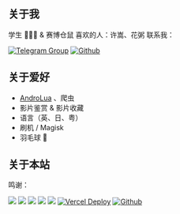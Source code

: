 ## 关于我
学生 👨🏻‍🎓 & 赛博仓鼠
喜欢的人：许嵩、花粥
联系我：


<p align="left">
    <a href="https://t.me/+dfZkuhYNe-VkODU1">
        <img src="https://img.shields.io/badge/Join-Telegram Group-2a8cbd.svg?logoColor=2a8cbd&logo=telegram"
            alt="Telegram Group"></a>
    <a href="https://github.com/lioisme">
        <img src="https://img.shields.io/badge/GitHub-Profile-blue?logo=github"
            alt="Github"></a>
</p>



## 关于爱好
* [AndroLua](http://androlua.cn) 、爬虫
* 影片鉴赏 & 影片收藏
* 语言（英、日、粤）
* 刷机 / Magisk
* 羽毛球 🏸

## 关于本站






鸣谢：







<p align="left">
    <a href="https://hexo.com" alt="Hexo">
        <img src="https://img.shields.io/badge/hexo-7.3.0-0e83cd.svg?logoColor=0e83cd&logo=hexo" /></a>
    <a href="https://redefine-docs.ohevan.com" alt="Theme">
        <img src="https://img.shields.io/badge/Theme-Redefine-a31f34.svg" /></a>
    <a href="https://nodejs.org" alt="Node.js">
    <a href="https://giscus.app" alt="giscus">
        <img src="https://img.shields.io/badge/Comments-Powered by Giscus-5dadec.svg" /></a>
    <a href="https://nodejs.org" alt="Node.js">
        <img src="https://img.shields.io/badge/Node.js-22.14.0-55A544.svg?logo=node.js&logoColor=55A544" /></a>
    <a href="https://cloudflare.com" alt="Cloudflare">
        <img src="https://img.shields.io/badge/Cloudflare-Status-f6821f.svg?logoColor=f6821f&logo=cloudflare" /></a>
    <a href="https://vercel.com">
        <img src="https://deploy-badge.liois.us.kg/vercel/liois"
            alt="Vercel Deploy"></a>
    <a href="https://github.com">
        <img src="https://img.shields.io/badge/GitHub-Hosted-0e83cd.svg?logoColor=ffffff&logo=github"
            alt="Github"></a>
</p>
